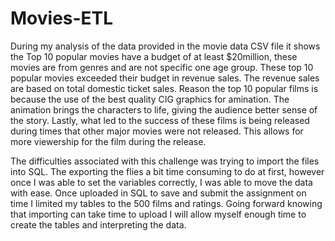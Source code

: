 # Movies-ETL

During my analysis of the data provided in the movie data CSV file it shows the Top 10 popular movies have a budget of at least $20million, 
these movies are from genres and are not specific one age group. These top 10 popular movies exceeded their budget in revenue sales. 
The revenue sales are based on total domestic ticket sales. Reason the top 10 popular films is because the use of the best quality 
CIG graphics for amination. The animation brings the characters to life, giving the audience better sense of the story. 
Lastly, what led to the success of these films is being released during times that other major movies were not released. 
This allows for more viewership for the film during the release. 

The difficulties associated with this challenge was trying to import the files into SQL. 
The exporting the flies a bit time consuming to do at first, however once I was able to set the variables correctly, 
I was able to move the data with ease. Once uploaded in SQL to save and submit the assignment on time I limited my tables to the 500 films and ratings.
Going forward knowing that importing can take time to upload I will allow myself enough time to create the tables and interpreting the data. 
